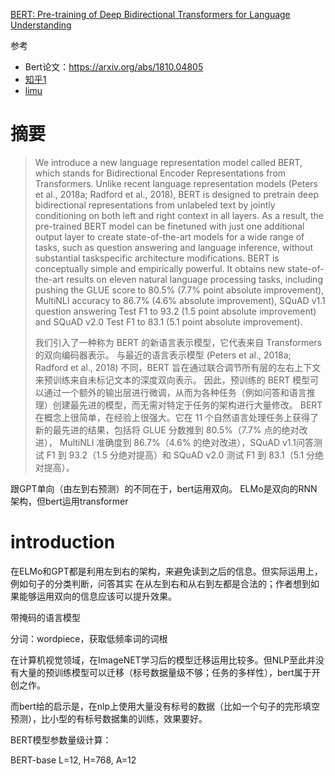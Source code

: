 
[BERT: Pre-training of Deep Bidirectional Transformers for Language Understanding](https://arxiv.org/abs/1810.04805)

参考

- Bert论文：https://arxiv.org/abs/1810.04805
- [知乎1](https://zhuanlan.zhihu.com/p/426184475)
- [limu](https://www.bilibili.com/video/BV1PL411M7eQ?spm_id_from=333.999.0.0&vd_source=4089d4a51ca3637483befeb898ed1a46)


# 摘要
> We introduce a new language representation model called BERT, which stands for Bidirectional Encoder Representations from Transformers. Unlike recent language representation models (Peters et al., 2018a; Radford et al., 2018), BERT is designed to pretrain deep bidirectional representations from unlabeled text by jointly conditioning on both left and right context in all layers. As a result, the pre-trained BERT model can be finetuned with just one additional output layer to create state-of-the-art models for a wide range of tasks, such as question answering and language inference, without substantial taskspecific architecture modifications. BERT is conceptually simple and empirically powerful. It obtains new state-of-the-art results on eleven natural language processing tasks, including pushing the GLUE score to 80.5% (7.7% point absolute improvement), MultiNLI accuracy to 86.7% (4.6% absolute improvement), SQuAD v1.1 question answering Test F1 to 93.2 (1.5 point absolute improvement) and SQuAD v2.0 Test F1 to 83.1 (5.1 point absolute improvement).
>
> 我们引入了一种称为 BERT 的新语言表示模型，它代表来自 Transformers 的双向编码器表示。
> 与最近的语言表示模型 (Peters et al., 2018a; Radford et al., 2018) 不同，BERT 旨在通过联合调节所有层的左右上下文来预训练来自未标记文本的深度双向表示。
> 因此，预训练的 BERT 模型可以通过一个额外的输出层进行微调，从而为各种任务（例如问答和语言推理）创建最先进的模型，而无需对特定于任务的架构进行大量修改。 
> BERT 在概念上很简单，在经验上很强大。它在 11 个自然语言处理任务上获得了新的最先进的结果，包括将 GLUE 分数推到 80.5%（7.7% 点的绝对改进），
> MultiNLI 准确度到 86.7%（4.6% 的绝对改进），SQuAD v1.1问答测试 F1 到 93.2（1.5 分绝对提高）和 SQuAD v2.0 测试 F1 到 83.1（5.1 分绝对提高）。

跟GPT单向（由左到右预测）的不同在于，bert运用双向。
ELMo是双向的RNN架构，但bert运用transformer

# introduction

在ELMo和GPT都是利用左到右的架构，来避免读到之后的信息。但实际运用上，例如句子的分类判断，问答其实
在从左到右和从右到左都是合法的；作者想到如果能够运用双向的信息应该可以提升效果。

带掩码的语言模型

分词：wordpiece，获取低频率词的词根

在计算机视觉领域，在ImageNET学习后的模型迁移运用比较多。但NLP至此并没有大量的预训练模型可以迁移（标号数据量级不够；任务的多样性），bert属于开创之作。

而bert给的启示是，在nlp上使用大量没有标号的数据（比如一个句子的完形填空预测），比小型的有标号数据集的训练，效果要好。


BERT模型参数量级计算：

BERT-base
L=12, H=768, A=12